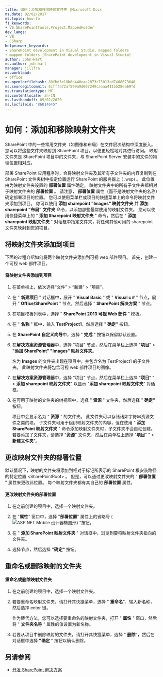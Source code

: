 ```yaml
---
title: 如何：添加和移除映射文件夹 |Microsoft Docs
ms.date: 02/02/2017
ms.topic: how-to
f1_keywords:
- VS.SharePointTools.Project.MappedFolder
dev_langs:
- VB
- CSharp
helpviewer_keywords:
- SharePoint development in Visual Studio, mapped folders
- mapped folders [SharePoint development in Visual Studio]
author: John-Hart
ms.author: johnhart
manager: jillfra
ms.workload:
- office
ms.openlocfilehash: 80fbd3e18b8d440eae2873c73013ad7468073640
ms.sourcegitcommit: 6cfffa72af599a9d667249caaaa411bb28ea69fd
ms.translationtype: MT
ms.contentlocale: zh-CN
ms.lasthandoff: 09/02/2020
ms.locfileid: "86014645"
---
```

# <a name="how-to-add-and-remove-mapped-folders"></a>如何：添加和移除映射文件夹
  SharePoint 中的一些常用文件夹（如图像和布局）在文件层次结构中深度嵌入。 您可以将这些文件夹映射到 SharePoint 项目，以便更轻松地对其进行访问。 映射文件夹是 SharePoint 项目中的文件夹，与 SharePoint Server 安装中的文件的物理位置相对应。

 部署 SharePoint 应用程序时，会将映射文件夹及其所有子文件夹的内容复制到在 SharePoint 文件夹树中指定位置运行 SharePoint 的服务器上 ( .wsp) 。 此位置由为映射文件夹设置的 **部署位置** 属性确定。 映射文件夹中的所有子文件夹都相对于映射文件夹的 **部署位置** 。 请注意， **部署位置** 属性（而不是映射文件夹的名称）确定部署项目的位置。
您可以使用菜单栏或项目的快捷菜单上的命令将映射文件夹添加到项目。 你可以使用 **添加 sharepoint "Images" 映射文件夹** 并 **添加 sharepoint "布局" 文件夹** 命令，以添加那些最常使用的映射文件夹。 您可以使用快捷菜单上的 " **添加 Sharepoint 映射文件夹** " 命令，然后在 " **添加 sharepoint 映射文件夹** " 对话框中指定文件夹，将任何其他可用的 sharepoint 文件夹映射到您的项目。

## <a name="add-mapped-folders-to-a-project"></a>将映射文件夹添加到项目
 下面的过程介绍如何将两个映射文件夹添加到可视 web 部件项目。 首先，创建一个可视 web 部件项目。

#### <a name="to-add-mapped-folders-to-a-project"></a>将映射文件夹添加到项目

1. 在菜单栏上，依次选择“文件” > “新建” > “项目”。

2. 在 " **新建项目** " 对话框中，展开 " **Visual Basic** " 或 " **Visual c #** " 节点，展开 " **Office/SharePoint** " 节点，然后选择 " **SharePoint 解决方案** " 节点。

3. 在项目模板列表中，选择 " **SharePoint 2013 可视 Web 部件** " 模板。

4. 在 " **名称** " 框中，输入 **TestProject1**，然后选择 " **确定"** 按钮。

5. 在 **SharePoint 自定义向导**中，选择 " **完成** " 按钮以保留默认设置。

6. 在**解决方案资源管理器**中，选择 "项目" 节点，然后在菜单栏上选择 "**项目**"  >  **"添加 SharePoint" "Images" 映射文件夹**。

     名为 **Images** 的文件夹出现在项目中，并包含名为 TestProject1 的子文件夹。 此映射文件夹将包含可视 web 部件项目的图像。

7. 在**解决方案资源管理器**中，选择 "项目" 节点，然后在菜单栏上选择 "**项目**" "  >  **添加 sharepoint 映射文件夹**" 以显示 "**添加 sharepoint 映射文件夹**" 对话框。

8. 在可用于映射的文件夹的树视图中，选择 " **资源** " 文件夹，然后选择 " **确定"** 按钮。

     项目中会显示名为 " **资源** " 的文件夹。 此文件夹可以存储诸如字符串资源文件之类的项。 子文件夹可用于组织映射文件夹的内容，但在使用 " **添加 SharePoint 映射文件夹** " 命令添加映射文件夹时，子文件夹不会自动创建。 若要添加子文件夹，请选择 "**资源**" 文件夹，然后在菜单栏上选择 "**项目**" "  >  **新建文件夹**"。

## <a name="change-the-deployment-location-of-a-mapped-folder"></a>更改映射文件夹的部署位置
 默认情况下，映射的文件夹将添加到相对于标记所表示的 SharePoint 根安装路径的特定位置 \<SharePointRoot> 。 但是，可以通过更改映射文件夹的 " **部署位置** " 属性来更改此位置。 每个映射文件夹都有其自己的 **部署位置** 属性。

#### <a name="to-change-the-deployment-location-of-a-mapped-folder"></a>更改映射文件夹的部署位置

1. 在之前创建的项目中，选择一个映射文件夹。

2. 在 "**属性**" 窗口中，选择 "**部署位置**" 属性上的省略号 (![ASP.NET Mobile 设计器椭圆形](../sharepoint/media/mwellipsis.gif "ASP.NET 移动设计器中的省略号")) "按钮。

3. 在 " **添加 SharePoint 映射文件夹** " 对话框中，浏览到要将映射文件夹指向的文件夹。

4. 选择节点，然后选择 **"确定"** 按钮。

## <a name="rename-or-remove-mapped-folders"></a>重命名或删除映射的文件夹

#### <a name="to-rename-or-remove-a-mapped-folder"></a>重命名或删除映射文件夹

1. 在之前创建的项目中，选择一个映射文件夹。

2. 若要重命名映射文件夹，请打开其快捷菜单，选择 " **重命名**"，输入新名称，然后选择 enter 键。

     作为替代方法，您可以选择要重命名的映射文件夹，打开 " **属性** " 窗口，然后将 " **文件夹名称** " 属性的值设置为新名称。

3. 若要从项目中删除映射的文件夹，请打开其快捷菜单，选择 " **删除**"，然后在对话框中选择 **"确定** " 按钮以确认删除。

## <a name="see-also"></a>另请参阅
- [开发 SharePoint 解决方案](../sharepoint/developing-sharepoint-solutions.md)
